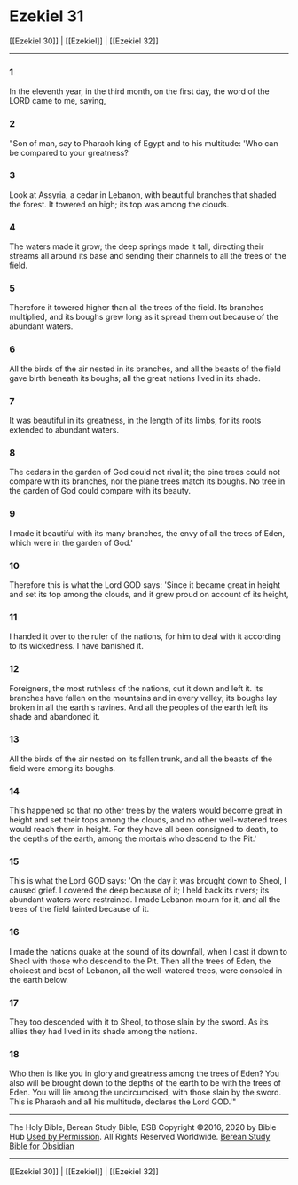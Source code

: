 # Ezekiel 31

[[Ezekiel 30]] | [[Ezekiel]] | [[Ezekiel 32]]

---

### 1
In the eleventh year, in the third month, on the first day, the word of the LORD came to me, saying,

### 2
"Son of man, say to Pharaoh king of Egypt and to his multitude: 'Who can be compared to your greatness?

### 3
Look at Assyria, a cedar in Lebanon, with beautiful branches that shaded the forest. It towered on high; its top was among the clouds.

### 4
The waters made it grow; the deep springs made it tall, directing their streams all around its base and sending their channels to all the trees of the field.

### 5
Therefore it towered higher than all the trees of the field. Its branches multiplied, and its boughs grew long as it spread them out because of the abundant waters.

### 6
All the birds of the air nested in its branches, and all the beasts of the field gave birth beneath its boughs; all the great nations lived in its shade.

### 7
It was beautiful in its greatness, in the length of its limbs, for its roots extended to abundant waters.

### 8
The cedars in the garden of God could not rival it; the pine trees could not compare with its branches, nor the plane trees match its boughs. No tree in the garden of God could compare with its beauty.

### 9
I made it beautiful with its many branches, the envy of all the trees of Eden, which were in the garden of God.'

### 10
Therefore this is what the Lord GOD says: 'Since it became great in height and set its top among the clouds, and it grew proud on account of its height,

### 11
I handed it over to the ruler of the nations, for him to deal with it according to its wickedness. I have banished it.

### 12
Foreigners, the most ruthless of the nations, cut it down and left it. Its branches have fallen on the mountains and in every valley; its boughs lay broken in all the earth's ravines. And all the peoples of the earth left its shade and abandoned it.

### 13
All the birds of the air nested on its fallen trunk, and all the beasts of the field were among its boughs.

### 14
This happened so that no other trees by the waters would become great in height and set their tops among the clouds, and no other well-watered trees would reach them in height. For they have all been consigned to death, to the depths of the earth, among the mortals who descend to the Pit.'

### 15
This is what the Lord GOD says: 'On the day it was brought down to Sheol, I caused grief. I covered the deep because of it; I held back its rivers; its abundant waters were restrained. I made Lebanon mourn for it, and all the trees of the field fainted because of it.

### 16
I made the nations quake at the sound of its downfall, when I cast it down to Sheol with those who descend to the Pit. Then all the trees of Eden, the choicest and best of Lebanon, all the well-watered trees, were consoled in the earth below.

### 17
They too descended with it to Sheol, to those slain by the sword. As its allies they had lived in its shade among the nations.

### 18
Who then is like you in glory and greatness among the trees of Eden? You also will be brought down to the depths of the earth to be with the trees of Eden. You will lie among the uncircumcised, with those slain by the sword. This is Pharaoh and all his multitude, declares the Lord GOD.'"

---

The Holy Bible, Berean Study Bible, BSB
Copyright ©2016, 2020 by Bible Hub
[Used by Permission](https://berean.bible/terms.htm). All Rights Reserved Worldwide.
[Berean Study Bible for Obsidian](https://github.com/gapmiss/berean-study-bible-for-obsidian)

---

[[Ezekiel 30]] | [[Ezekiel]] | [[Ezekiel 32]]

